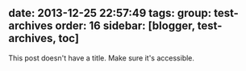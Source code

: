 date: 2013-12-25 22:57:49
tags:
group: test-archives
order: 16
sidebar: [blogger, test-archives, toc]
---

This post doesn't have a title. Make sure it's accessible.